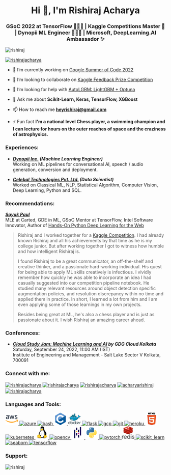 <h1 align="center">Hi 👋, I'm Rishiraj Acharya</h1>
<h3 align="center">GSoC 2022 at TensorFlow 👨🏻‍🔬 | Kaggle Competitions Master 🧠 | Dynopii ML Engineer 👨🏻‍💻 | Microsoft, DeepLearning.AI Ambassador ✨</h3>

<p align="left"> <img src="https://komarev.com/ghpvc/?username=rishiraj&label=Profile%20views&color=0e75b6&style=flat" alt="rishiraj" /> </p>

<p align="left"> <a href="https://twitter.com/rishirajacharya" target="blank"><img src="https://img.shields.io/twitter/follow/rishirajacharya?logo=twitter&style=for-the-badge" alt="rishirajacharya" /></a> </p>

- 🔭 I’m currently working on [Google Summer of Code 2022](https://rishiraj.github.io/gsoc2022)

- 👯 I’m looking to collaborate on [Kaggle Feedback Prize Competition](https://www.kaggle.com/competitions/feedback-prize-english-language-learning)

- 🤝 I’m looking for help with [AutoLGBM: LightGBM + Optuna](https://github.com/rishiraj/autolgbm)

- 💬 Ask me about **Scikit-Learn, Keras, TensorFlow, XGBoost**

- 📫 How to reach me **[heyrishiraj@gmail.com](mailto:heyrishiraj@gmail.com)**

- ⚡ Fun fact **I'm a national level Chess player, a swimming champion and I can lecture for hours on the outer reaches of space and the craziness of astrophysics.**

<h3 align="left">Experiences:</h3>

- ***[Dynopii Inc.](https://dynopii.com/) (Machine Learning Engineer)***  
Working on ML pipelines for conversational AI, speech / audio generation, conversion and deployment.

- ***[Celebal Technologies Pvt. Ltd.](https://celebaltech.com/) (Data Scientist)***  
Worked on Classical ML, NLP, Statistical Algorithm, Computer Vision, Deep Learning, Python and SQL.

<h3 align="left">Recommendations:</h3>

***[Sayak Paul](https://sayak.dev)***  
MLE at Carted, GDE in ML, GSoC Mentor at TensorFlow, Intel Software Innovator, Author of [Hands-On Python Deep Learning for the Web](https://www.packtpub.com/in/data/hands-on-python-deep-learning-for-web)

> Rishiraj and I worked together for a [Kaggle Competition](https://www.kaggle.com/competitions/tensorflow-great-barrier-reef/overview). I had already known Rishiraj and all his achievements by that time as he is my college junior. But after working together I got to witness how humble and how intelligent Rishiraj is.
>
> I found Rishiraj to be a great communicator, an off-the-shelf and creative thinker, and a passionate hard-working individual. His quest for being able to apply ML skills creatively is infectious. I vividly remember how quickly he was able to incorporate an idea I had casually suggested into our competition pipeline notebook. He studied many relevant resources around object detection specific augmentation policies, and resolution discrepancy within no time and applied them in practice. In short, I learned a lot from him and I am even applying some of those learnings in my own projects.
>
> Besides being great at ML, he's also a chess player and is just as passionate about it. I wish Rishiraj an amazing career ahead.

<h3 align="left">Conferences:</h3>

- ***[Cloud Study Jam: Machine Learning and AI](https://gdg.community.dev/events/details/google-gdg-cloud-kolkata-presents-cloud-study-jam-machine-learning-and-ai/) by GDG Cloud Kolkata***  
Saturday, September 24, 2022, 11:00 AM (IST)  
Institute of Engineering and Management - Salt Lake Sector V Kolkata, 700091

> [](https://raw.githubusercontent.com/rishiraj/rishiraj.github.io/main/assets/event1.jpeg)

<h3 align="left">Connect with me:</h3>
<p align="left">
<a href="https://twitter.com/rishirajacharya" target="blank"><img align="center" src="https://raw.githubusercontent.com/rahuldkjain/github-profile-readme-generator/master/src/images/icons/Social/twitter.svg" alt="rishirajacharya" height="30" width="40" /></a>
<a href="https://linkedin.com/in/rishirajacharya" target="blank"><img align="center" src="https://raw.githubusercontent.com/rahuldkjain/github-profile-readme-generator/master/src/images/icons/Social/linked-in-alt.svg" alt="rishirajacharya" height="30" width="40" /></a>
<a href="https://kaggle.com/rishirajacharya" target="blank"><img align="center" src="https://raw.githubusercontent.com/rahuldkjain/github-profile-readme-generator/master/src/images/icons/Social/kaggle.svg" alt="rishirajacharya" height="30" width="40" /></a>
<a href="https://fb.com/acharyarishiraj" target="blank"><img align="center" src="https://raw.githubusercontent.com/rahuldkjain/github-profile-readme-generator/master/src/images/icons/Social/facebook.svg" alt="acharyarishiraj" height="30" width="40" /></a>
<a href="https://instagram.com/rishirajacharya" target="blank"><img align="center" src="https://raw.githubusercontent.com/rahuldkjain/github-profile-readme-generator/master/src/images/icons/Social/instagram.svg" alt="rishirajacharya" height="30" width="40" /></a>
</p>

<h3 align="left">Languages and Tools:</h3>
<p align="left"> <a href="https://aws.amazon.com" target="_blank" rel="noreferrer"> <img src="https://raw.githubusercontent.com/devicons/devicon/master/icons/amazonwebservices/amazonwebservices-original-wordmark.svg" alt="aws" width="40" height="40"/> </a> <a href="https://azure.microsoft.com/en-in/" target="_blank" rel="noreferrer"> <img src="https://www.vectorlogo.zone/logos/microsoft_azure/microsoft_azure-icon.svg" alt="azure" width="40" height="40"/> </a> <a href="https://www.gnu.org/software/bash/" target="_blank" rel="noreferrer"> <img src="https://www.vectorlogo.zone/logos/gnu_bash/gnu_bash-icon.svg" alt="bash" width="40" height="40"/> </a> <a href="https://www.cprogramming.com/" target="_blank" rel="noreferrer"> <img src="https://raw.githubusercontent.com/devicons/devicon/master/icons/c/c-original.svg" alt="c" width="40" height="40"/> </a> <a href="https://www.docker.com/" target="_blank" rel="noreferrer"> <img src="https://raw.githubusercontent.com/devicons/devicon/master/icons/docker/docker-original-wordmark.svg" alt="docker" width="40" height="40"/> </a> <a href="https://flask.palletsprojects.com/" target="_blank" rel="noreferrer"> <img src="https://www.vectorlogo.zone/logos/pocoo_flask/pocoo_flask-icon.svg" alt="flask" width="40" height="40"/> </a> <a href="https://cloud.google.com" target="_blank" rel="noreferrer"> <img src="https://www.vectorlogo.zone/logos/google_cloud/google_cloud-icon.svg" alt="gcp" width="40" height="40"/> </a> <a href="https://git-scm.com/" target="_blank" rel="noreferrer"> <img src="https://www.vectorlogo.zone/logos/git-scm/git-scm-icon.svg" alt="git" width="40" height="40"/> </a> <a href="https://heroku.com" target="_blank" rel="noreferrer"> <img src="https://www.vectorlogo.zone/logos/heroku/heroku-icon.svg" alt="heroku" width="40" height="40"/> </a> <a href="https://www.w3.org/html/" target="_blank" rel="noreferrer"> <img src="https://raw.githubusercontent.com/devicons/devicon/master/icons/html5/html5-original-wordmark.svg" alt="html5" width="40" height="40"/> </a> <a href="https://kubernetes.io" target="_blank" rel="noreferrer"> <img src="https://www.vectorlogo.zone/logos/kubernetes/kubernetes-icon.svg" alt="kubernetes" width="40" height="40"/> </a> <a href="https://www.linux.org/" target="_blank" rel="noreferrer"> <img src="https://raw.githubusercontent.com/devicons/devicon/master/icons/linux/linux-original.svg" alt="linux" width="40" height="40"/> </a> <a href="https://opencv.org/" target="_blank" rel="noreferrer"> <img src="https://www.vectorlogo.zone/logos/opencv/opencv-icon.svg" alt="opencv" width="40" height="40"/> </a> <a href="https://pandas.pydata.org/" target="_blank" rel="noreferrer"> <img src="https://raw.githubusercontent.com/devicons/devicon/2ae2a900d2f041da66e950e4d48052658d850630/icons/pandas/pandas-original.svg" alt="pandas" width="40" height="40"/> </a> <a href="https://www.python.org" target="_blank" rel="noreferrer"> <img src="https://raw.githubusercontent.com/devicons/devicon/master/icons/python/python-original.svg" alt="python" width="40" height="40"/> </a> <a href="https://pytorch.org/" target="_blank" rel="noreferrer"> <img src="https://www.vectorlogo.zone/logos/pytorch/pytorch-icon.svg" alt="pytorch" width="40" height="40"/> </a> <a href="https://redis.io" target="_blank" rel="noreferrer"> <img src="https://raw.githubusercontent.com/devicons/devicon/master/icons/redis/redis-original-wordmark.svg" alt="redis" width="40" height="40"/> </a> <a href="https://scikit-learn.org/" target="_blank" rel="noreferrer"> <img src="https://upload.wikimedia.org/wikipedia/commons/0/05/Scikit_learn_logo_small.svg" alt="scikit_learn" width="40" height="40"/> </a> <a href="https://seaborn.pydata.org/" target="_blank" rel="noreferrer"> <img src="https://seaborn.pydata.org/_images/logo-mark-lightbg.svg" alt="seaborn" width="40" height="40"/> </a> <a href="https://www.tensorflow.org" target="_blank" rel="noreferrer"> <img src="https://www.vectorlogo.zone/logos/tensorflow/tensorflow-icon.svg" alt="tensorflow" width="40" height="40"/> </a> </p>

<h3 align="left">Support:</h3>
<p><a href="https://www.buymeacoffee.com/rishiraj"> <img align="left" src="https://cdn.buymeacoffee.com/buttons/v2/default-yellow.png" height="50" width="210" alt="rishiraj" /></a></p><br><br>

